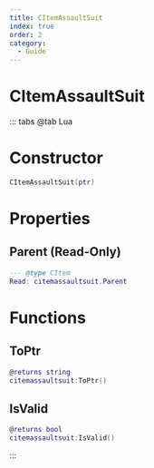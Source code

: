 ```yaml
---
title: CItemAssaultSuit
index: true
order: 2
category:
  - Guide
---
```


# CItemAssaultSuit

::: tabs
@tab Lua
# Constructor
```lua
CItemAssaultSuit(ptr)
```
# Properties
## Parent (Read-Only)
```lua
--- @type CItem
Read: citemassaultsuit.Parent
```
# Functions
## ToPtr
```lua
@returns string
citemassaultsuit:ToPtr()
```
## IsValid
```lua
@returns bool
citemassaultsuit:IsValid()
```

:::